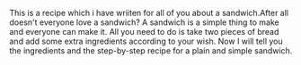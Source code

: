 This is a recipe which i have wriiten for all of you about a sandwich.After all doesn't everyone love a sandwich? A sandwich is a simple thing to make and everyone can make it. All you need to do is take two pieces of bread and add some extra ingredients according to your wish. Now I will tell you the ingredients and the step-by-step recipe for a plain and simple sandwich.